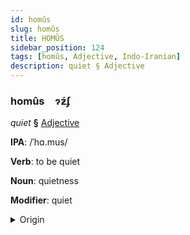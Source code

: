 ```yaml
---
id: homûs
slug: homûs
title: HOMÛS
sidebar_position: 124
tags: [homûs, Adjective, Indo-Iranian]
description: quiet § Adjective
---
```


### homûs&emsp;<span kind="abugida">ɂƶ́ʄ</span>

*quiet* **§** [Adjective](../../tags/Adjective)

**IPA**: /ˈhɑ.mus/

**Verb**: to be quiet

**Noun**: quietness

**Modifier**: quiet

<details>
    <summary>Origin</summary>
    Persian خَاموش xâmuš [xɒː.múːʃ]<br/>
    <em>Indo-Iranian Language Family</em>
</details>